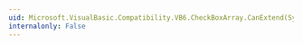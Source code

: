 ```yaml
---
uid: Microsoft.VisualBasic.Compatibility.VB6.CheckBoxArray.CanExtend(System.Object)
internalonly: False
---
```

